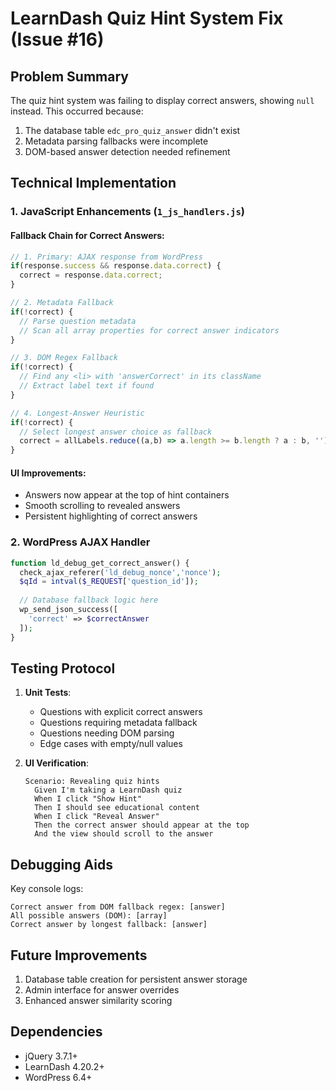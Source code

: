 # LearnDash Quiz Hint System Fix (Issue #16)

## Problem Summary

The quiz hint system was failing to display correct answers, showing `null` instead. This occurred because:
1. The database table `edc_pro_quiz_answer` didn't exist
2. Metadata parsing fallbacks were incomplete
3. DOM-based answer detection needed refinement

## Technical Implementation

### 1. JavaScript Enhancements (`1_js_handlers.js`)

#### Fallback Chain for Correct Answers:
```javascript
// 1. Primary: AJAX response from WordPress
if(response.success && response.data.correct) {
  correct = response.data.correct;
}

// 2. Metadata Fallback
if(!correct) {
  // Parse question metadata
  // Scan all array properties for correct answer indicators
}

// 3. DOM Regex Fallback
if(!correct) {
  // Find any <li> with 'answerCorrect' in its className
  // Extract label text if found
}

// 4. Longest-Answer Heuristic
if(!correct) {
  // Select longest answer choice as fallback
  correct = allLabels.reduce((a,b) => a.length >= b.length ? a : b, '');
}
```

#### UI Improvements:
- Answers now appear at the top of hint containers
- Smooth scrolling to revealed answers
- Persistent highlighting of correct answers

### 2. WordPress AJAX Handler

```php
function ld_debug_get_correct_answer() {
  check_ajax_referer('ld_debug_nonce','nonce');
  $qId = intval($_REQUEST['question_id']);
  
  // Database fallback logic here
  wp_send_json_success([
    'correct' => $correctAnswer  
  ]);
}
```

## Testing Protocol
1. **Unit Tests**:
   - Questions with explicit correct answers
   - Questions requiring metadata fallback
   - Questions needing DOM parsing
   - Edge cases with empty/null values

2. **UI Verification**:
   ```gherkin
   Scenario: Revealing quiz hints
     Given I'm taking a LearnDash quiz
     When I click "Show Hint"
     Then I should see educational content
     When I click "Reveal Answer"
     Then the correct answer should appear at the top
     And the view should scroll to the answer
   ```

## Debugging Aids
Key console logs:
```
Correct answer from DOM fallback regex: [answer]
All possible answers (DOM): [array]
Correct answer by longest fallback: [answer]
```

## Future Improvements
1. Database table creation for persistent answer storage
2. Admin interface for answer overrides
3. Enhanced answer similarity scoring

## Dependencies
- jQuery 3.7.1+
- LearnDash 4.20.2+
- WordPress 6.4+
